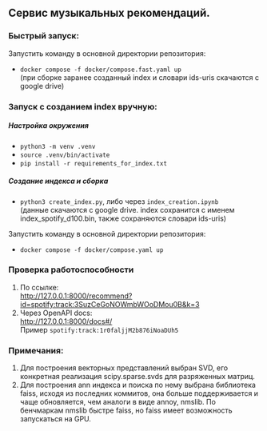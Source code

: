 ## Сервис музыкальных рекомендаций.  


### Быстрый запуск:
Запустить команду в основной директории репозитория:  
- `docker compose -f docker/compose.fast.yaml up`  
(при сборке заранее созданный index и словари ids-uris скачаются с google drive)  
  
### Запуск с созданием index вручную:  
##### Настройка окружения
- `python3 -m venv .venv`  
- `source .venv/bin/activate`  
- `pip install -r requirements_for_index.txt`  
##### Создание индекса и сборка  
- `python3 create_index.py`, либо через `index_creation.ipynb`  
(данные скачаются с google drive. index сохранится с именем index_spotify_d100.bin, также сохраняются словари ids-uris)  

Запустить команду в основной директории репозитория:  
- `docker compose -f docker/compose.yaml up`  
  
### Проверка работоспособности
1. По ссылке:  
http://127.0.0.1:8000/recommend?id=spotify:track:3SuzCeGoNOWmbWOoDMou0B&k=3
2. Через OpenAPI docs:  
http://127.0.0.1:8000/docs#/  
Пример `spotify:track:1r0faljjM2b876iNoaDUh5`

### Примечания:  
1. Для построения векторных представлений выбран SVD, его конкретная реализация scipy.sparse.svds для разряженных матриц.  
2. Для построения ann индекса и поиска по нему выбрана библиотека faiss, исходя из последних коммитов, она больше поддерживается и чаще обновляется, чем аналоги в виде annoy, nmslib. По бенчмаркам nmslib быстре faiss, но faiss имеет возможность запускаться на GPU.  
